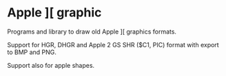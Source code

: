 # Apple ][ graphic

Programs and library to draw old Apple ][ graphics formats.

Support for HGR, DHGR and Apple 2 GS SHR ($C1, PIC) format with export to BMP and PNG.

Support also for apple shapes.
